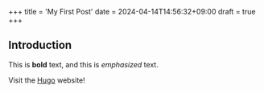 +++
title = 'My First Post'
date = 2024-04-14T14:56:32+09:00
draft = true
+++
## Introduction

This is **bold** text, and this is *emphasized* text.

Visit the [Hugo](https://gohugo.io) website!